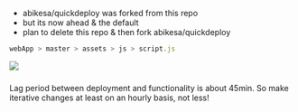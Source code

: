 - abikesa/quickdeploy was forked from this repo
- but its now ahead & the default
- plan to delete this repo & then fork abikesa/quickdeploy

```js
webApp > master > assets > js > script.js
```

![](https://upload.wikimedia.org/wikipedia/commons/6/6f/Top_StackOverflow_Tags.png)

### 

Lag period between deployment and functionality is about 45min. So make iterative changes at least on an hourly basis, not less!
